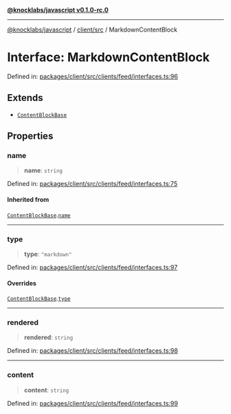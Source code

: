 [**@knocklabs/javascript v0.1.0-rc.0**](../../../README.md)

***

[@knocklabs/javascript](../../../modules.md) / [client/src](../README.md) / MarkdownContentBlock

# Interface: MarkdownContentBlock

Defined in: [packages/client/src/clients/feed/interfaces.ts:96](https://github.com/knocklabs/javascript/blob/main/packages/client/src/clients/feed/interfaces.ts#L96)

## Extends

- [`ContentBlockBase`](ContentBlockBase.md)

## Properties

### name

> **name**: `string`

Defined in: [packages/client/src/clients/feed/interfaces.ts:75](https://github.com/knocklabs/javascript/blob/main/packages/client/src/clients/feed/interfaces.ts#L75)

#### Inherited from

[`ContentBlockBase`](ContentBlockBase.md).[`name`](ContentBlockBase.md#name)

***

### type

> **type**: `"markdown"`

Defined in: [packages/client/src/clients/feed/interfaces.ts:97](https://github.com/knocklabs/javascript/blob/main/packages/client/src/clients/feed/interfaces.ts#L97)

#### Overrides

[`ContentBlockBase`](ContentBlockBase.md).[`type`](ContentBlockBase.md#type)

***

### rendered

> **rendered**: `string`

Defined in: [packages/client/src/clients/feed/interfaces.ts:98](https://github.com/knocklabs/javascript/blob/main/packages/client/src/clients/feed/interfaces.ts#L98)

***

### content

> **content**: `string`

Defined in: [packages/client/src/clients/feed/interfaces.ts:99](https://github.com/knocklabs/javascript/blob/main/packages/client/src/clients/feed/interfaces.ts#L99)
